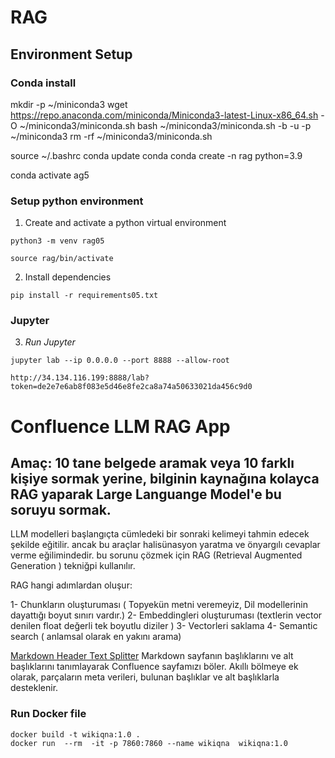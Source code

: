 
# RAG
## Environment Setup
### Conda install 
mkdir -p ~/miniconda3
wget https://repo.anaconda.com/miniconda/Miniconda3-latest-Linux-x86_64.sh -O ~/miniconda3/miniconda.sh
bash ~/miniconda3/miniconda.sh -b -u -p ~/miniconda3
rm -rf ~/miniconda3/miniconda.sh

source ~/.bashrc
conda update conda
conda create -n rag python=3.9

conda activate ag5

### Setup python environment
1. Create and activate a python virtual environment
```
python3 -m venv rag05

source rag/bin/activate

```
2. Install dependencies
```
pip install -r requirements05.txt 
```
### Jupyter 
3. _Run Jupyter_
```
jupyter lab --ip 0.0.0.0 --port 8888 --allow-root 

http://34.134.116.199:8888/lab?token=de2e7e6ab8f083e5d46e8fe2ca8a74a50633021da456c9d0

```  

# Confluence LLM RAG App  

## Amaç: 10 tane belgede aramak veya 10 farklı kişiye sormak yerine, bilginin kaynağına kolayca RAG yaparak Large Languange Model'e bu soruyu sormak. 


LLM modelleri başlangıçta cümledeki bir sonraki kelimeyi tahmin edecek şekilde eğitilir. ancak bu araçlar halisünasyon yaratma ve önyargılı cevaplar verme eğilimindedir. bu sorunu çözmek için RAG (Retrieval Augmented Generation ) tekniğpi kullanılır. 

RAG hangi adımlardan oluşur: 

1- Chunkların oluşturuması ( Topyekün metni veremeyiz, Dil modellerinin dayattığı boyut sınırı vardır.)
2- Embeddingleri oluşturuması (textlerin  vector denilen float değerli tek boyutlu diziler ) 
3- Vectorleri saklama
4- Semantic search ( anlamsal olarak en yakını arama)


[Markdown Header Text Splitter](https://python.langchain.com/docs/modules/data_connection/document_transformers/text_splitters/markdown_header_metadata) Markdown sayfanın başlıklarını ve alt başlıklarını tanımlayarak Confluence sayfamızı böler. Akıllı bölmeye ek olarak, parçaların meta verileri, bulunan başlıklar ve alt başlıklarla desteklenir.


### Run Docker file 

``` 
docker build -t wikiqna:1.0 .
docker run  --rm  -it -p 7860:7860 --name wikiqna  wikiqna:1.0

```

